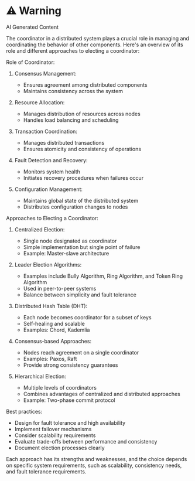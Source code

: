 <div class="warning"><h1>⚠️ Warning</h1><span>AI Generated Content</span></div>


The coordinator in a distributed system plays a crucial role in managing and coordinating the behavior of other components. Here's an overview of its role and different approaches to electing a coordinator:

Role of Coordinator:
1. Consensus Management:
   - Ensures agreement among distributed components
   - Maintains consistency across the system

2. Resource Allocation:
   - Manages distribution of resources across nodes
   - Handles load balancing and scheduling

3. Transaction Coordination:
   - Manages distributed transactions
   - Ensures atomicity and consistency of operations

4. Fault Detection and Recovery:
   - Monitors system health
   - Initiates recovery procedures when failures occur

5. Configuration Management:
   - Maintains global state of the distributed system
   - Distributes configuration changes to nodes

Approaches to Electing a Coordinator:

1. Centralized Election:
   - Single node designated as coordinator
   - Simple implementation but single point of failure
   - Example: Master-slave architecture

2. Leader Election Algorithms:
   - Examples include Bully Algorithm, Ring Algorithm, and Token Ring Algorithm
   - Used in peer-to-peer systems
   - Balance between simplicity and fault tolerance

3. Distributed Hash Table (DHT):
   - Each node becomes coordinator for a subset of keys
   - Self-healing and scalable
   - Examples: Chord, Kademlia

4. Consensus-based Approaches:
   - Nodes reach agreement on a single coordinator
   - Examples: Paxos, Raft
   - Provide strong consistency guarantees

5. Hierarchical Election:
   - Multiple levels of coordinators
   - Combines advantages of centralized and distributed approaches
   - Example: Two-phase commit protocol

Best practices:
- Design for fault tolerance and high availability
- Implement failover mechanisms
- Consider scalability requirements
- Evaluate trade-offs between performance and consistency
- Document election processes clearly

Each approach has its strengths and weaknesses, and the choice depends on specific system requirements, such as scalability, consistency needs, and fault tolerance requirements.